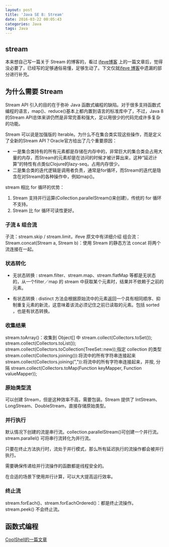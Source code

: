```yaml
---
layout: post
title: 'Java SE 8: Stream'
date: 2016-03-22 00:05:43
categories: Java
tags: Java 
---
```


## stream 
本来想自己写一篇关于 Stream 的博客的，看过 [ifeve博客](http://ifeve.com/stream/comment-page-1/#comment-26789) 上的一篇文章后，觉得没必要了，已经写的足够通俗易懂，足够生动了。下文仅就[ifeve 博客](http://ifeve.com/stream/comment-page-1/#comment-26789)中遗漏的部分进行补充。

## 为什么需要 Stream
Stream API 引入的目的在于弥补 Java 函数式编程的缺陷。对于很多支持函数式编程的语言，map()、reduce()基本上都内置到语言的标准库中了，不过，Java 8的Stream API总体来讲仍然是非常完善和强大，足以用很少的代码完成许多复杂的功能。

Stream 可以说是加强版的 Iterable。为什么不在集合类实现这些操作，而是定义了全新的Stream API？Oracle官方给出了几个重要原因：

* 一是集合类持有的所有元素都是存储在内存中的，非常巨大的集合类会占用大量的内存，而Stream的元素却是在访问的时候才被计算出来，这种“延迟计算”的特性有点类似Clojure的lazy-seq，占用内存很少。
* 二是集合类的迭代逻辑是调用者负责，通常是for循环，而Stream的迭代是隐含在对Stream的各种操作中，例如map()。

stream 相比 for 循环的优势：
1. Stream 支持并行运算(Collection.parallelStream()来创建)，传统的 for 循环不支持。
2. Stream 比 for 循环可读性更好。

### 子流 & 组合流
子流：stream.skip / stream.limit，ifeve 原文中有详细介绍
组合流：Stream.concat(Stream a, Stream b)：使用 Stream 的静态方法 concat 将两个流连接在一起。

### 状态转化
* 无状态转换 : stream.filter、stream.map、stream.flatMap 等都是无状态的，从一个filter／map 的 stream 中获取某个元素时，结果并不依赖于之前的元素。

* 有状态转换 : distinct 方法会根据原始流中的元素返回一个具有相同顺序、抑制重复元素的新流，这意味着该流必须记住之前已读取的元素。包括 sorted ，也是有状态转换。

### 收集结果
stream.toArray()：收集到 Object[] 中
stream.collect(Collectors.toSet());
stream.collect(Collectors.toList());
stream.collect(Collectors.toCollection(TreeSet::new));指定 collection 的类型
stream.collect(Collectors.joining()):将流中的所有字符串连接起来
stream.collect(Collectors.joining(",")):将流中的所有字符串连接起来，并按, 分隔
stream.collect(Collectors.toMap(Function keyMapper, Function valueMapper));

### 原始类型流
可以创建 Stream<Integer>，但是这种效率不高，需要包装。Stream 提供了 IntStream、LongStream、DoubleStream，直接存储原始类型。

### 并行执行
默认情况下创建的流是串行流。collection.parallelStream()可创建一个并行流。 stream.parallel() 可将串行流转化为并行流。

只要在终止方法执行时，流处于并行模式，那么所有延迟执行的流操作都会被并行执行。

需要确保传递给并行流操作的函数都是线程安全的。

在合适的场景下使用并行计算，可以大大提高运行效率。

### 终止流
stream.forEach()、stream.forEachOrdered()：都是终止流操作。
stream.peek() 不会终止流。

## 函数式编程
[CoolShell的一篇文章](http://coolshell.cn/articles/10822.html)

